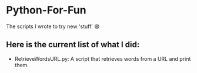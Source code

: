 # Python-For-Fun
The scripts I wrote to try new 'stuff' 😄

## Here is the current list of what I did:
- RetrieveWordsURL.py: A script that retrieves words from a URL and print them.
